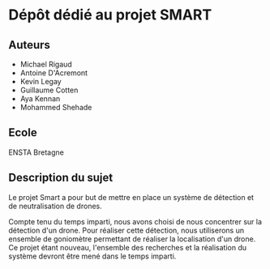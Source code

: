 # Dépôt dédié au projet SMART

Auteurs
---------

* Michael Rigaud
* Antoine D'Acremont
* Kevin Legay
* Guillaume Cotten
* Aya Kennan
* Mohammed Shehade


Ecole
-----

ENSTA Bretagne


Description du sujet
------

Le projet Smart a pour but de mettre en place un système de détection et de neutralisation de drones.

Compte tenu du temps imparti, nous avons choisi de nous concentrer sur la détection d'un drone. Pour réaliser cette détection, nous utiliserons un ensemble de goniomètre permettant de réaliser la localisation d'un drone. Ce projet étant nouveau, l'ensemble des recherches et la réalisation du système devront être mené dans le temps imparti.
       
